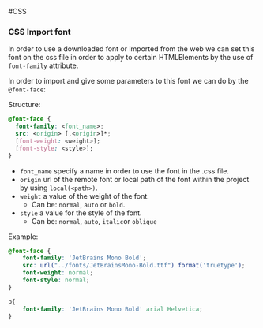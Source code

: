 #CSS 


### CSS Import font

In order to use a downloaded font or imported from the web we can set this font on the css file in order to apply to certain HTMLElements by the use of `font-family` attribute. 

In order to import and give some parameters to this font we can do by the `@font-face`: 

Structure: 
```css
@font-face {
  font-family: <font_name>;
  src: <origin> [,<origin>]*;
  [font-weight: <weight>];
  [font-style: <style>];
}
```

* `font_name` specify a name in order to use the font in the .css file. 
* `origin` url of the remote font or local path of the font within the project by using `local(<path>)`. 
* `weight` a value of the weight of the font. 
	* Can be: `normal`, `auto` or `bold`.
* `style` a value for the style of the font. 
	* Can be: `normal`, `auto`, `italic`or `oblique`

Example: 

```css
@font-face {  
    font-family: 'JetBrains Mono Bold';  
    src: url("../fonts/JetBrainsMono-Bold.ttf") format('truetype');  
    font-weight: normal;  
    font-style: normal;  
}

p{
	font-family: 'JetBrains Mono Bold' arial Helvetica; 
}
```